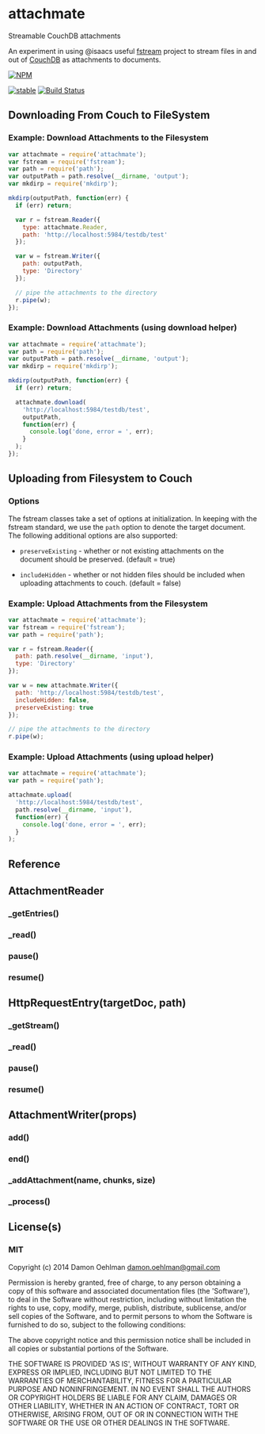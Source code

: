# attachmate

Streamable CouchDB attachments

An experiment in using @isaacs useful
[fstream](https://github.com/isaacs/fstream) project to stream files in
and out of [CouchDB](http://couchdb.apache.org/) as attachments to
documents.


[![NPM](https://nodei.co/npm/attachmate.png)](https://nodei.co/npm/attachmate/)

[![stable](https://img.shields.io/badge/stability-stable-green.svg)](https://github.com/badges/stability-badges) [![Build Status](https://img.shields.io/travis/DamonOehlman/attachmate.svg?branch=master)](https://travis-ci.org/DamonOehlman/attachmate) 

## Downloading From Couch to FileSystem

### Example: Download Attachments to the Filesystem

```js
var attachmate = require('attachmate');
var fstream = require('fstream');
var path = require('path');
var outputPath = path.resolve(__dirname, 'output');
var mkdirp = require('mkdirp');

mkdirp(outputPath, function(err) {
  if (err) return;

  var r = fstream.Reader({
    type: attachmate.Reader,
    path: 'http://localhost:5984/testdb/test'
  });

  var w = fstream.Writer({
    path: outputPath,
    type: 'Directory'
  });

  // pipe the attachments to the directory
  r.pipe(w);
});


```

### Example: Download Attachments (using download helper)

```js
var attachmate = require('attachmate');
var path = require('path');
var outputPath = path.resolve(__dirname, 'output');
var mkdirp = require('mkdirp');

mkdirp(outputPath, function(err) {
  if (err) return;

  attachmate.download(
    'http://localhost:5984/testdb/test',
    outputPath,
    function(err) {
      console.log('done, error = ', err);
    }
  );
});


```

## Uploading from Filesystem to Couch

### Options

The fstream classes take a set of options at initialization.  In keeping
with the fstream standard, we use the `path` option to denote the target
document.  The following additional options are also supported:

- `preserveExisting` - whether or not existing attachments on the
  document should be preserved. (default = true)

- `includeHidden` - whether or not hidden files should be included when
   uploading attachments to couch. (default = false)

### Example: Upload Attachments from the Filesystem

```js
var attachmate = require('attachmate');
var fstream = require('fstream');
var path = require('path');

var r = fstream.Reader({
  path: path.resolve(__dirname, 'input'),
  type: 'Directory'
});

var w = new attachmate.Writer({
  path: 'http://localhost:5984/testdb/test',
  includeHidden: false,
  preserveExisting: true
});

// pipe the attachments to the directory
r.pipe(w);
```

### Example: Upload Attachments (using upload helper)

```js
var attachmate = require('attachmate');
var path = require('path');

attachmate.upload(
  'http://localhost:5984/testdb/test',
  path.resolve(__dirname, 'input'),
  function(err) {
    console.log('done, error = ', err);
  }
);
```

## Reference

## AttachmentReader

### _getEntries()

### _read()

### pause()

### resume()

## HttpRequestEntry(targetDoc, path)

### _getStream()

### _read()

### pause()

### resume()

## AttachmentWriter(props)

### add()

### end()

### _addAttachment(name, chunks, size)

### _process()

## License(s)

### MIT

Copyright (c) 2014 Damon Oehlman <damon.oehlman@gmail.com>

Permission is hereby granted, free of charge, to any person obtaining
a copy of this software and associated documentation files (the
'Software'), to deal in the Software without restriction, including
without limitation the rights to use, copy, modify, merge, publish,
distribute, sublicense, and/or sell copies of the Software, and to
permit persons to whom the Software is furnished to do so, subject to
the following conditions:

The above copyright notice and this permission notice shall be
included in all copies or substantial portions of the Software.

THE SOFTWARE IS PROVIDED 'AS IS', WITHOUT WARRANTY OF ANY KIND,
EXPRESS OR IMPLIED, INCLUDING BUT NOT LIMITED TO THE WARRANTIES OF
MERCHANTABILITY, FITNESS FOR A PARTICULAR PURPOSE AND NONINFRINGEMENT.
IN NO EVENT SHALL THE AUTHORS OR COPYRIGHT HOLDERS BE LIABLE FOR ANY
CLAIM, DAMAGES OR OTHER LIABILITY, WHETHER IN AN ACTION OF CONTRACT,
TORT OR OTHERWISE, ARISING FROM, OUT OF OR IN CONNECTION WITH THE
SOFTWARE OR THE USE OR OTHER DEALINGS IN THE SOFTWARE.
